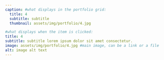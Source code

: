 ```yaml
---
caption: #what displays in the portfolio grid:
  title: 4
  subtitle: subtitle
  thumbnail: assets/img/portfolio/4.jpg

#what displays when the item is clicked:
title: 4
subtitle: subtitle lorem ipsum dolor sit amet consectetur.
image: assets/img/portfolio/4.jpg #main image, can be a link or a file in assets/img/portfolio
alt: image alt text
---
```

